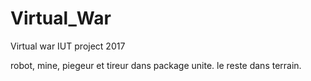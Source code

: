# Virtual_War
Virtual war IUT project 2017

robot, mine, piegeur et tireur dans package unite. le reste dans terrain.

